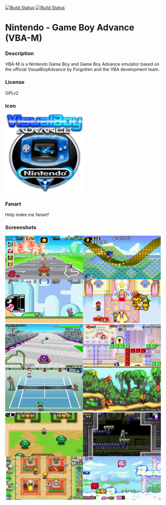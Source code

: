 [![Build Status](https://travis-ci.org/kodi-game/game.libretro.vbam.svg?branch=master)](https://travis-ci.org/kodi-game/game.libretro.vbam)
[![Build Status](https://ci.appveyor.com/api/projects/status/github/kodi-game/game.libretro.vbam?svg=true)](https://ci.appveyor.com/project/kodi-game/game-libretro-vbam)

# Nintendo - Game Boy Advance (VBA-M)

### Description

VBA-M is a Nintendo Game Boy and Game Boy Advance emulator based on the official VisualBoyAdvance by Forgotten and the VBA development team.

### License

GPLv2

### Icon

![Icon](game.libretro.vbam/resources/icon.png)

### Fanart

Help make me fanart!

### Screenshots

![Screenshot](game.libretro.vbam/resources/screenshot-01.jpg)
![Screenshot](game.libretro.vbam/resources/screenshot-02.jpg)
![Screenshot](game.libretro.vbam/resources/screenshot-03.jpg)
